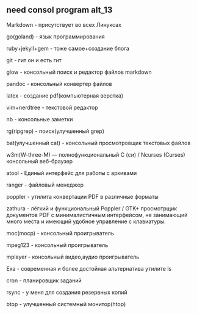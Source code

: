## need consol program alt_13

Markdown - присутствует во всех Линуксах

go(goland) - язык программирования

ruby+jekyll+gem - тоже самое+создание блога

git - гит он и есть гит

glow - консольный поиск и редактор файлов markdown

pandoc - консольный конвертер файлов

latex - создание pdf(компьютерная верстка)

vim+nerdtree - текстовой редактор

nb - консольные заметки

rg(ripgrep) - поиск(улучшенный grep)

bat(улучшенный cat) - консольный просмотровщик текстовых файлов

w3m(W-three-M) — полнофункциональный C (си) / Ncurses (Curses) консольный веб-браузер

atool - Единый интерфейс для работы с архивами

ranger - файловый менеджер

poppler - утилита конвертации PDF в различные форматы

zathura - лёгкий и функциональный Poppler / GTK+ просмотрщик документов PDF с минималистичным интерфейсом, не занимающий много места и имеющий удобное управление с клавиатуры.

moc(mocp) - консольный проигрыватель

mpeg123 - консольный проигрыватель

mplayer - консольный видео,аудио проигрыватель

Exa - современная и более достойная альтернатива утилите ls

cron - планировщик заданий

rsync - у меня для создания резервных копий

btop - улучшенный системный монитор(htop)
